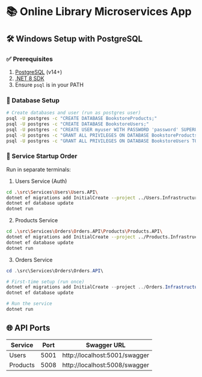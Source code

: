 # 📚 Online Library Microservices App

## 🛠️ Windows Setup with PostgreSQL

### ✅ Prerequisites
1. [PostgreSQL](https://www.postgresql.org/download/) (v14+)
2. [.NET 8 SDK](https://dotnet.microsoft.com/en-us/download)
3. Ensure `psql` is in your PATH

### 🔐 Database Setup
```bash
# Create databases and user (run as postgres user)
psql -U postgres -c "CREATE DATABASE BookstoreProducts;"
psql -U postgres -c "CREATE DATABASE BookstoreUsers;"
psql -U postgres -c "CREATE USER myuser WITH PASSWORD 'password' SUPERUSER;"
psql -U postgres -c "GRANT ALL PRIVILEGES ON DATABASE BookstoreProducts TO myuser;"
psql -U postgres -c "GRANT ALL PRIVILEGES ON DATABASE BookstoreUsers TO myuser;"
```
### 🚀 Service Startup Order
Run in separate terminals:
1. Users Service (Auth)
```bash
cd .\src\Services\Users\Users.API\
dotnet ef migrations add InitialCreate --project ../Users.Infrastructure
dotnet ef database update
dotnet run
```
2. Products Service
```bash
cd .\src\Services\Orders\Orders.API\Products\Products.API\
dotnet ef migrations add InitialCreate --project ../Products.Infrastructure
dotnet ef database update
dotnet run
```

3. Orders Service
```powershell
cd .\src\Services\Orders\Orders.API\

# First-time setup (run once)
dotnet ef migrations add InitialCreate --project ../Orders.Infrastructure
dotnet ef database update

# Run the service
dotnet run
```

## 🌐 API Ports

| Service  | Port | Swagger URL                           |
|----------|------|----------------------------------------|
| Users    | 5001 | http://localhost:5001/swagger          |
| Products | 5008 | http://localhost:5008/swagger          |
